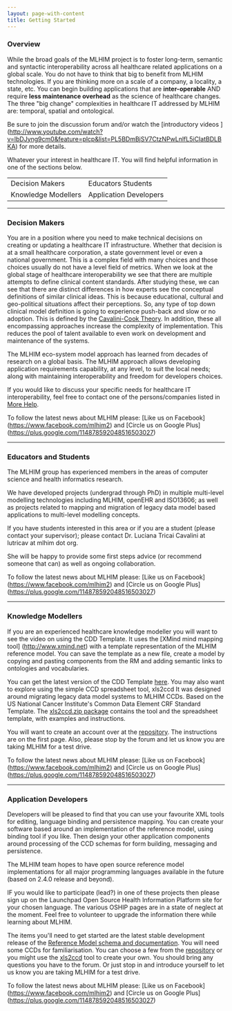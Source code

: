 ```yaml
---
layout: page-with-content
title: Getting Started
---
```


<h3 id="overview">Overview
</h3>

While the broad goals of the MLHIM project is to foster long-term,
semantic and syntactic interoperability across all healthcare related
applications on a global scale.
You do not have to think that big to benefit from MLHIM
technologies.
If you are thinking more on a scale of a company, a locality, a state,
etc.
You can begin building applications that are **inter-operable** AND
require **less maintenance overhead** as  the science of healthcare changes.
The three "big change" complexities in healthcare IT addressed by
MLHIM are: temporal, spatial and ontological.

Be sure to join the discussion forum and/or watch the [introductory videos ] (http://www.youtube.com/watch?v=lbDJyng9cm0&feature=plcp&list=PL5BDmBjSV7CtzNPwLnlfL5iCIatBDLBKA) for more details.

Whatever your interest in healthcare IT. You will find helpful
information in one of the sections below.

<table class="table table-bordered">
    <tr>
        <td>Decision Makers</td>
        <td>Educators  Students</td>
    </tr>
     <tr>
        <td>Knowledge Modellers</td>
        <td>Application Developers </td>
    </tr>
</table>

------------------------------

<h3 id="decision-makers">Decision Makers
</h3>

You are in a position where you need to make technical decisions on
creating or updating a healthcare IT infrastructure.
Whether that decision is at a small healthcare corporation, a state
government level or even a national government.
This is a complex field with many choices and those choices usually do
not have a level field of metrics.
When we look at the global stage of healthcare interoperability we see
that there are multiple attempts to define clinical content
standards.
After studying these, we can see that there are distinct differences
in how experts see the conceptual definitions of similar clinical
ideas.
This is because educational, cultural and geo-political situations
affect their perceptions.
So, any type of top down clinical model definition is going to
experience push-back and slow or no adoption. This is defined by the [Cavalini-Cook Theory](img/cavalini_cook_theory.png).
In addition, these all encompassing approaches increase the complexity
of implementation.
This reduces the pool of talent available to even work on development
and maintenance of the systems.

The MLHIM eco-system model approach has learned from decades of
research on a global basis.  The MLHIM approach allows developing
application requirements capability, at any level, to suit the local
needs; along with maintaining interoperability and freedom for
developers choices.

If you would like to discuss your specific needs for healthcare IT
interoperability, feel free to contact one of the persons/companies
listed in [More Help](http://www.mlhim.org/home/start/more-help).

To follow the latest news about MLHIM please:
[Like us on Facebook] (https://www.facebook.com/mlhim2) and
[Circle us on Google Plus] (https://plus.google.com/114878592048516503027)

-------------------------------

<h3 id="educators-students">Educators and Students
</h3>

The MLHIM group has experienced members in the areas of computer
science and health informatics research.

We have developed projects (undergrad through PhD) in multiple
multi-level modelling technologies including MLHIM, openEHR and
ISO13606; as well as projects related to mapping and migration of
legacy data model based applications to multi-level modelling
concepts.

If you have students interested in this area or if you are a student
(please contact your supervisor); please contact Dr. Luciana Tricai
Cavalini at lutricav at mlhim dot org.

She will be happy to provide some first steps advice (or recommend
someone that can)  as well as ongoing collaboration.

To follow the latest news about MLHIM please:
[Like us on Facebook] (https://www.facebook.com/mlhim2) and
[Circle us on Google Plus] (https://plus.google.com/114878592048516503027)

-------------------------------

<h3 id="knowledge-modellers"> Knowledge Modellers
</h3>

If you are an experienced healthcare knowledge modeller you will want
to see the video on using the CDD Template. It uses the [XMind mind mapping tool] (http://www.xmind.net) with a template representation of the MLHIM reference model.  You can save the template as a new file, create a model by
copying and pasting components from the RM and adding semantic links
to ontologies and vocabularies.

You can get the latest version of the CDD Template [here](http://www.hkcr.net/tools/xmind-templates).  You may also want to explore using the simple CCD spreadsheet tool, xls2ccd   It was designed around migrating legacy data model systems to MLHIM CCDs. Based on the US National Cancer Institute's Common Data Element CRF Standard Template.  The [xls2ccd.zip  package](http://www.hkcr.net/tools/xls2ccd) contains the tool and the spreadsheet template, with examples and instructions.

You will want to create an account over at the [repository](http://www.hkcr.net).  The
instructions are on the first page.  Also, please stop by the forum
and let us know you are taking MLHIM for a test drive.

To follow the latest news about MLHIM please:
[Like us on Facebook] (https://www.facebook.com/mlhim2) and
[Circle us on Google Plus] (https://plus.google.com/114878592048516503027)

-------------------------------


<h3 id="app-devs"> Application Developers
</h3>

Developers will be pleased to find that you can use your favourite XML
tools for editing, language binding and persistence mapping.  You can
create your software based around an implementation of the reference
model, using binding tool if you like.  Then design your other
application components around processing of the CCD schemas for form
building, messaging and persistence.

The MLHIM team hopes to have
open source reference model implementations for all major programming
languages available in the future (based on 2.4.0 release and beyond).

IF you would like to participate (lead?) in one of these projects
then please sign up on the Launchpad Open Source Health Information
Platform site for your chosen language.     The various OSHIP pages
are in a state of neglect at the moment.  Feel free to volunteer to
upgrade the information there while learning about MLHIM.

The items you'll need to get started are the latest stable development
release of the [Reference Model schema and documentation](https://docs.google.com/folder/d/0B9KiX8eH4fiKQVZoRll1UGs1bUE/edit?pli=1).  You will
need some CCDs for familiarisation.  You can choose a few from the
[repository](http://www.hkcr.net) or you might use the [xls2ccd](http://www.hkcr.net/tools/xls2ccd/view) tool to create your own.  You
should bring any questions you have to the forum.  Or just stop in and
introduce yourself to let us know you are taking MLHIM for a test
drive.

To follow the latest news about MLHIM please:
[Like us on Facebook] (https://www.facebook.com/mlhim2) and
[Circle us on Google Plus] (https://plus.google.com/114878592048516503027)
